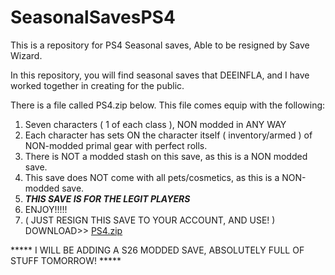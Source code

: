 # SeasonalSavesPS4
This is a repository for PS4 Seasonal saves, Able to be resigned by Save Wizard. 

In this repository, you will find seasonal saves that DEEINFLA, and I have worked together in creating for the public.

There is a file called PS4.zip below. This file comes equip with the following:

1. Seven characters ( 1 of each class ), NON modded in ANY WAY
2. Each character has sets ON the character itself ( inventory/armed ) of NON-modded primal gear with perfect rolls.
3. There is NOT a modded stash on this save, as this is a NON modded save.
4. This save does NOT come with all pets/cosmetics, as this is a NON-modded save.
5. *****THIS SAVE IS FOR THE LEGIT PLAYERS*****
6. ENJOY!!!!!
7. ( JUST RESIGN THIS SAVE TO YOUR ACCOUNT, AND USE! ) DOWNLOAD>> [PS4.zip](https://github.com/xXTheDevilsSonXx/SeasonalSavesPS4/files/8536749/PS4.zip)

***** I WILL BE ADDING A S26 MODDED SAVE, ABSOLUTELY FULL OF STUFF TOMORROW! *****

